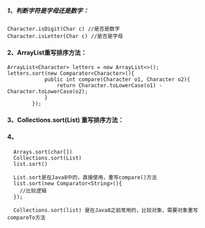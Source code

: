##### 1、判断字符是字母还是数字：
```
Character.isDigit(Char c) //是否是数字
Character.isLetter(Char c) //是否是字母
```

#### 2、ArrayList重写排序方法：
```
ArrayList<Character> letters = new ArrayList<>();
letters.sort(new Comparator<Character>(){
            public int compare(Character o1, Character o2){
                return Character.toLowerCase(o1) - Character.toLowerCase(o2);
            }
        });
```

#### 3、Collections.sort(List) 重写排序方法：


#### 4、
```
  Arrays.sort(char[])  
  Collections.sort(List) 
  list.sort()
  
  List.sort是在Java8中的，直接使用，重写compare()方法
  list.sort(new Comparator<String>(){
    //比较逻辑
  });

  Collections.sort(list) 是在Java8之前常用的，比较对象，需要对象重写compareTo方法
```
